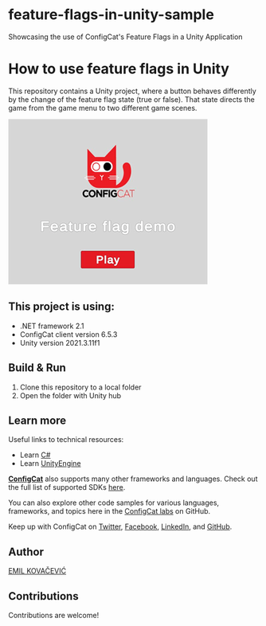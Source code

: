 # feature-flags-in-unity-sample
Showcasing the use of ConfigCat's Feature Flags in a Unity Application

# How to use feature flags in Unity

This repository contains a Unity project, where a button behaves differently by the change of the feature flag state (true or false). 
That state directs the game from the game menu to two different game scenes.

![Cover Photo](/images/cover-photo.png) 

## This project is using:
- .NET framework 2.1
- ConfigCat client version 6.5.3
- Unity version 2021.3.11f1

## Build & Run
1. Clone this repository to a local folder
2. Open the folder with Unity hub

## Learn more

Useful links to technical resources:
- Learn [C#](https://learn.microsoft.com/en-us/dotnet/csharp/)
- Learn [UnityEngine](https://docs.unity3d.com/Manual/index.html)

[**ConfigCat**](https://configcat.com) also supports many other frameworks and languages. Check out the full list of supported SDKs [here](https://configcat.com/docs/sdk-reference/overview/).

You can also explore other code samples for various languages, frameworks, and topics here in the [ConfigCat labs](https://github.com/configcat-labs) on GitHub.

Keep up with ConfigCat on [Twitter](https://twitter.com/configcat), [Facebook](https://www.facebook.com/configcat), [LinkedIn](https://www.linkedin.com/company/configcat/), and [GitHub](https://github.com/configcat).

## Author
[EMIL KOVAČEVIĆ](https://github.com/emilkovacevic)

## Contributions
Contributions are welcome!
